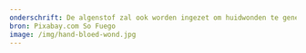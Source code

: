 ```yaml
---
onderschrift: De algenstof zal ook worden ingezet om huidwonden te genezen.
bron: Pixabay.com So Fuego
image: /img/hand-bloed-wond.jpg
---
```

